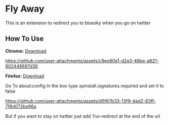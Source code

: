 
# Fly Away

This is an extension to redirect you to bluesky when you go on twitter

## How To Use
**Chrome:** [Download](https://github.com/MidnightWolf420/Fly-Away/releases/tag/chrome)


https://github.com/user-attachments/assets/c9ee80e1-d2a3-48be-a821-902448697d36


**Firefox:** [Download](https://github.com/MidnightWolf420/Fly-Away/releases/tag/firefox) 

Go To about:config
In the box type xpinstall.signatures.required and set it to false

https://github.com/user-attachments/assets/d5f67b33-13f9-4ad2-83ff-7f8d072be96a


But if you want to stay on twitter just add ?no-redirect at the end of the url
